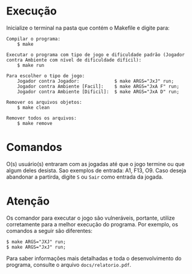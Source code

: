 # Execução

Inicialize o terminal na pasta que contém o Makefile e digite para:

	Compilar o programa:
		$ make

	Executar o programa com tipo de jogo e dificuldade padrão (Jogador contra Ambiente com nível de dificuldade difícil):
		$ make run

	Para escolher o tipo de jogo:
		Jogador contra Jogador:				$ make ARGS="JxJ" run;
		Jogador contra Ambiente [Facil]:	$ make ARGS="JxA F" run;
		Jogador contra Ambiente [Dificil]:	$ make ARGS="JxA D" run;
	
	Remover os arquivos objetos:
		$ make clean

	Remover todos os arquivos:
		$ make remove

# Comandos

O(s) usuário(s) entraram com as jogadas até que o jogo termine ou que algum deles 
desista. Sao exemplos de entrada: A1, F13, O9. Caso deseja abandonar a partirda, digite 
`S` ou `Sair` como entrada da jogada.

# Atenção
	
Os comandor para executar o jogo são vulneráveis, portante, utilize corretamente para a 
melhor execução do programa. Por exemplo, os comandos a seguir são diferentes:

    $ make ARGS="JXJ" run; 
    $ make ARGS="JxJ" run;

Para saber informações mais detalhadas e toda o desenvolvimento do programa, consulte o 
arquivo `docs/relatorio.pdf`.
